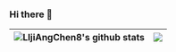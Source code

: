### Hi there 👋

| <img align="center" src="https://github-readme-stats.vercel.app/api?username=LIjiAngChen8&show_icons=true&theme=default&hide_border=true" alt="LIjiAngChen8's github stats" /> | <img align="center" src="https://github-readme-stats.vercel.app/api/top-langs/?username=LIjiAngChen8&layout=compact&theme=default&hide_border=true" /> |
| ------------- | ------------- |


